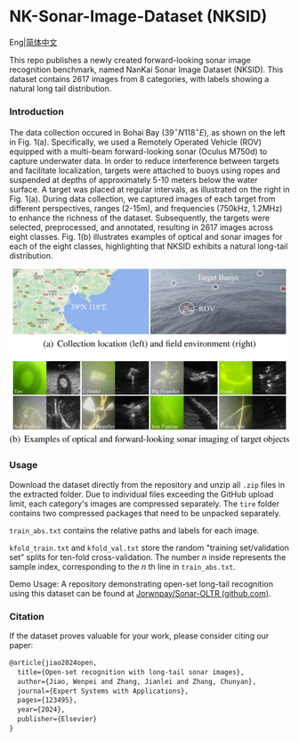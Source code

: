 # NK-Sonar-Image-Dataset (NKSID)
Eng|[简体中文](https://github.com/Jorwnpay/NK-Sonar-Image-Dataset/blob/main/Readme_zh.md)

This repo publishes a newly created forward-looking sonar image recognition benchmark, named NanKai Sonar Image Dataset (NKSID). This dataset contains 2617 images from 8 categories, with labels showing a natural long tail distribution. 

### Introduction

The data collection occured in Bohai Bay ($39^\circ N 118^\circ E$), as shown on the left in Fig. 1(a). Specifically, we used a Remotely Operated Vehicle (ROV) equipped with a multi-beam forward-looking sonar (Oculus M750d) to capture underwater data. In order to reduce interference between targets and facilitate localization, targets were attached to buoys using ropes and suspended at depths of approximately 5-10 meters below the water surface. A target was placed at regular intervals, as illustrated on the right in Fig. 1(a). During data collection, we captured images of each target from different perspectives, ranges (2-15m), and frequencies (750kHz, 1.2MHz) to enhance the richness of the dataset. Subsequently, the targets were selected, preprocessed, and annotated, resulting in 2617 images across eight classes. Fig. 1(b) illustrates examples of optical and sonar images for each of the eight classes, highlighting that NKSID exhibits a natural long-tail distribution.

<img src="./img/data_info.png" style="zoom:60%;" />

### Usage

Download the dataset directly from the repository and unzip all `.zip` files in the extracted folder. Due to individual files exceeding the GitHub upload limit, each category's images are compressed separately. The `tire` folder contains two compressed packages that need to be unpacked separately.

`train_abs.txt` contains the relative paths and labels for each image.

`kfold_train.txt` and `kfold_val.txt` store the random "training set/validation set" splits for ten-fold cross-validation. The number $n$ inside represents the sample index, corresponding to the $n$ th line in `train_abs.txt`.

Demo Usage: A repository demonstrating open-set long-tail recognition using this dataset can be found at [Jorwnpay/Sonar-OLTR (github.com)](https://github.com/Jorwnpay/Sonar-OLTR).

### Citation

If the dataset proves valuable for your work, please consider citing our paper:

```latex
@article{jiao2024open,
  title={Open-set recognition with long-tail sonar images},
  author={Jiao, Wenpei and Zhang, Jianlei and Zhang, Chunyan},
  journal={Expert Systems with Applications},
  pages={123495},
  year={2024},
  publisher={Elsevier}
}
```


